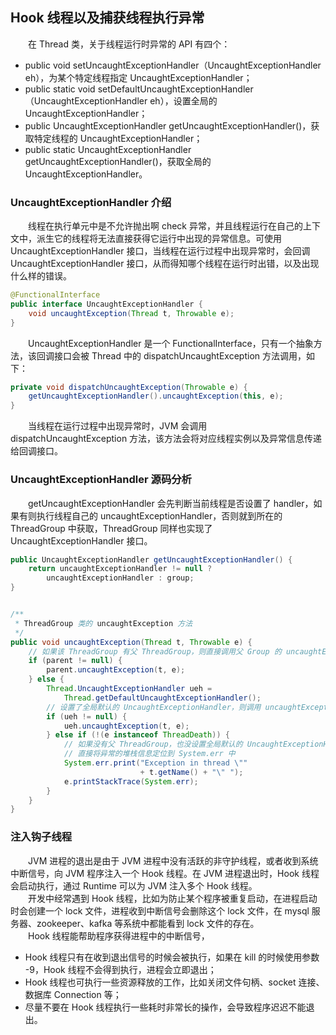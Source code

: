 
## Hook 线程以及捕获线程执行异常
　　在 Thread 类，关于线程运行时异常的 API 有四个：
  
- public void setUncaughtExceptionHandler（UncaughtExceptionHandler eh），为某个特定线程指定 UncaughtExceptionHandler；
- public static void setDefaultUncaughtExceptionHandler（UncaughtExceptionHandler eh），设置全局的 UncaughtExceptionHandler；
- public UncaughtExceptionHandler getUncaughtExceptionHandler()，获取特定线程的 UncaughtExceptionHandler；
- public static UncaughtExceptionHandler getUncaughtExceptionHandler()，获取全局的 UncaughtExceptionHandler。

### UncaughtExceptionHandler 介绍
　　线程在执行单元中是不允许抛出啊 check 异常，并且线程运行在自己的上下文中，派生它的线程将无法直接获得它运行中出现的异常信息。可使用 UncaughtExceptionHandler 接口，当线程在运行过程中出现异常时，会回调 UncaughtExceptionHandler 接口，从而得知哪个线程在运行时出错，以及出现什么样的错误。
  
```java
@FunctionalInterface
public interface UncaughtExceptionHandler {
    void uncaughtException(Thread t, Throwable e);
}
```

　　UncaughtExceptionHandler 是一个 FunctionalInterface，只有一个抽象方法，该回调接口会被 Thread 中的 dispatchUncaughtException 方法调用，如下：
  
```java
private void dispatchUncaughtException(Throwable e) {
    getUncaughtExceptionHandler().uncaughtException(this, e);
}
```

　　当线程在运行过程中出现异常时，JVM 会调用 dispatchUncaughtException 方法，该方法会将对应线程实例以及异常信息传递给回调接口。

### UncaughtExceptionHandler 源码分析
　　getUncaughtExceptionHandler 会先判断当前线程是否设置了 handler，如果有则执行线程自己的 uncaughtExceptionHandler，否则就到所在的 ThreadGroup 中获取，ThreadGroup 同样也实现了 UncaughtExceptionHandler 接口。

```java
public UncaughtExceptionHandler getUncaughtExceptionHandler() {
    return uncaughtExceptionHandler != null ?
        uncaughtExceptionHandler : group;
}


/**
 * ThreadGroup 类的 uncaughtException 方法
 */
public void uncaughtException(Thread t, Throwable e) {
    // 如果该 ThreadGroup 有父 ThreadGroup，则直接调用父 Group 的 uncaughtException 方法
    if (parent != null) {
        parent.uncaughtException(t, e);
    } else {
        Thread.UncaughtExceptionHandler ueh =
            Thread.getDefaultUncaughtExceptionHandler();
        // 设置了全局默认的 UncaughtExceptionHandler，则调用 uncaughtException 方法
        if (ueh != null) {
            ueh.uncaughtException(t, e);
        } else if (!(e instanceof ThreadDeath)) {
            // 如果没有父 ThreadGroup，也没设置全局默认的 UncaughtExceptionHandler，则会
            // 直接将异常的堆栈信息定位到 System.err 中
            System.err.print("Exception in thread \""
                             + t.getName() + "\" ");
            e.printStackTrace(System.err);
        }
    }
}
```

### 注入钩子线程
　　JVM 进程的退出是由于 JVM 进程中没有活跃的非守护线程，或者收到系统中断信号，向 JVM 程序注入一个 Hook 线程。在 JVM 进程退出时，Hook 线程会启动执行，通过 Runtime 可以为 JVM 注入多个 Hook 线程。<br />
　　开发中经常遇到 Hook 线程，比如为防止某个程序被重复启动，在进程启动时会创建一个 lock 文件，进程收到中断信号会删除这个 lock 文件，在 mysql 服务器、zookeeper、kafka 等系统中都能看到 lock 文件的存在。<br />
　　Hook 线程能帮助程序获得进程中的中断信号，
  
- Hook 线程只有在收到退出信号的时候会被执行，如果在 kill 的时候使用参数 -9，Hook 线程不会得到执行，进程会立即退出；
- Hook 线程也可执行一些资源释放的工作，比如关闭文件句柄、socket 连接、数据库 Connection 等；
- 尽量不要在 Hook 线程执行一些耗时非常长的操作，会导致程序迟迟不能退出。
